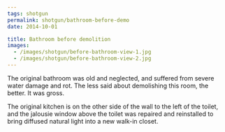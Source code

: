 ```yaml
---
tags: shotgun
permalink: shotgun/bathroom-before-demo
date: 2014-10-01

title: Bathroom before demolition
images:
  - /images/shotgun/before-bathroom-view-1.jpg
  - /images/shotgun/before-bathroom-view-2.jpg
---
```

The original bathroom was old and neglected, and suffered from severe water damage and rot. The less said about demolishing this room, the better. It was gross.

The original kitchen is on the other side of the wall to the left of the toilet, and the jalousie window above the toilet was repaired and reinstalled to bring diffused natural light into a new walk-in closet.